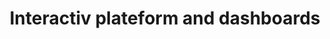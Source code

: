 ---
slug: x-presentation
title: Interactiv plateform and dashboards
category: skm
subcategory: presentation-front-skm
sort: 1
description: SKM platform is above all a friendly platform. After cleaning and structuring data, each employee can search, sort and find an information/data in the platform.  </p>
presentation: yes
---